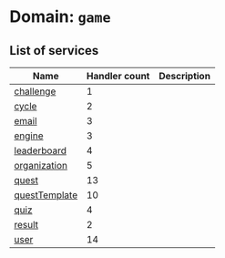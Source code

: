 # Domain: `game`

<!--- #region short-description --->

<!--- Add one sentence description of the _product_ this domain defines. See to [Domain naming](../README.md#Domains) for further details. --->

<!--- #endregion short-description --->
<!--- DO NOT EDIT UNDER THIS LINE, AUTOGENERATED CONTENT --->

<!---
 The table is generated with a script that is run after handlertree generation.
 You can run the generation manually by running `yarn generate:handlerdocs`
--->

## List of services

| Name                                       | Handler count | Description                                                                                                                                                     |
| ------------------------------------------ | ------------- | --------------------------------------------------------------------------------------------------------------------------------------------------------------- |
| [challenge](./challenge/README.md)         | 1             | <!--- Add one sentence description of the business logic concerns this service has. See to [Service naming](../../README.md#Services) for further details. ---> |
| [cycle](./cycle/README.md)                 | 2             | <!--- Add one sentence description of the business logic concerns this service has. See to [Service naming](../../README.md#Services) for further details. ---> |
| [email](./email/README.md)                 | 3             | <!--- Add one sentence description of the business logic concerns this service has. See to [Service naming](../../README.md#Services) for further details. ---> |
| [engine](./engine/README.md)               | 3             | <!--- Add one sentence description of the business logic concerns this service has. See to [Service naming](../../README.md#Services) for further details. ---> |
| [leaderboard](./leaderboard/README.md)     | 4             | <!--- Add one sentence description of the business logic concerns this service has. See to [Service naming](../../README.md#Services) for further details. ---> |
| [organization](./organization/README.md)   | 5             | <!--- Add one sentence description of the business logic concerns this service has. See to [Service naming](../../README.md#Services) for further details. ---> |
| [quest](./quest/README.md)                 | 13            | <!--- Add one sentence description of the business logic concerns this service has. See to [Service naming](../../README.md#Services) for further details. ---> |
| [questTemplate](./questTemplate/README.md) | 10            | <!--- Add one sentence description of the business logic concerns this service has. See to [Service naming](../../README.md#Services) for further details. ---> |
| [quiz](./quiz/README.md)                   | 4             | <!--- Add one sentence description of the business logic concerns this service has. See to [Service naming](../../README.md#Services) for further details. ---> |
| [result](./result/README.md)               | 2             | <!--- Add one sentence description of the business logic concerns this service has. See to [Service naming](../../README.md#Services) for further details. ---> |
| [user](./user/README.md)                   | 14            | <!--- Add one sentence description of the business logic concerns this service has. See to [Service naming](../../README.md#Services) for further details. ---> |
